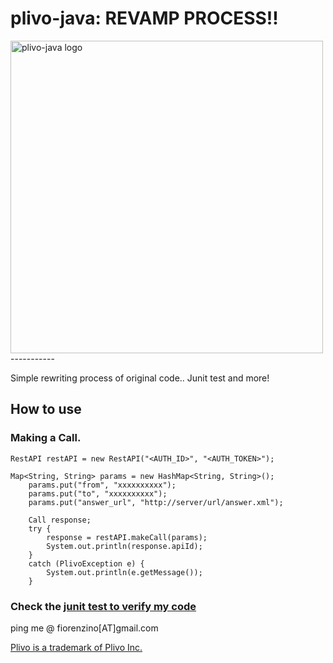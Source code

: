 plivo-java: REVAMP PROCESS!!
=========================

<img src="https://raw.github.com/fiorenzino/plivo-java/master/docs/img/plivo-java.png" alt="plivo-java logo" height="500px">
-----------

Simple rewriting process of original code.. Junit test and more!



How to use
----------

### Making a Call.
	RestAPI restAPI = new RestAPI("<AUTH_ID>", "<AUTH_TOKEN>");

  	Map<String, String> params = new HashMap<String, String>();
		params.put("from", "xxxxxxxxxx");
		params.put("to", "xxxxxxxxxx");
		params.put("answer_url", "http://server/url/answer.xml");

		Call response;
		try {
			response = restAPI.makeCall(params);
			System.out.println(response.apiId);
		} 
		catch (PlivoException e) {
			System.out.println(e.getMessage());
		}
 
### Check the [junit test to verify my code](https://github.com/fiorenzino/plivo-java/tree/master/src/test/java/com/plivo/test)


ping me @ fiorenzino[AT]gmail.com

[Plivo is a trademark of Plivo Inc.](http://www.plivo.com)
